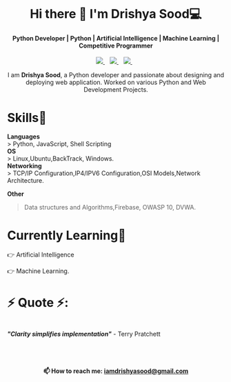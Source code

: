 <h1 align='center'>
  Hi there 👋 I'm Drishya Sood💻
</h1>

<h4 align='center'>
  Python Developer | Python | Artificial Intelligence | Machine Learning | Competitive Programmer
</h4>

<p align='center'>
  
  <!--<a href="https://wa.me/5518996643974?text=Olá!%20Alexandre">
    <img src="https://img.shields.io/badge/WHATSAPP-%2325D366.svg?&style=for-the-badge&logo=whatsapp&logoColor=white" />    
  </a>&nbsp;&nbsp;-->
  <a href="https://www.linkedin.com/in/drishya-sood-402180292/">
    <img src="https://img.shields.io/badge/linkedin-%230077B5.svg?&style=flat&logo=linkedin&logoColor=white" />
  </a>&nbsp;&nbsp;
  <a href="https://www.instagram.com/">
    <img src="https://img.shields.io/badge/instagram-FF00FF.svg?&style=flat&logo=instagram&logoColor=white" />
  </a>&nbsp;&nbsp;
  <a href="https://twitter.com/">
    <img src="https://img.shields.io/badge/twitter-%231DA1F2.svg?&style=flat&logo=twitter&logoColor=white" />        
  </a>&nbsp;&nbsp;
  
  
</p>
<p align='center'>
  I am <b>Drishya Sood</b>, a Python developer and passionate about designing and deploying web application. Worked on various Python and Web Development Projects. 
</p>




<b><h1>Skills🥇</h1></b>
<p>
<b>Languages</b><br>
> Python, JavaScript, Shell Scripting<br>
<b>OS</b><br>
> Linux,Ubuntu,BackTrack, Windows.<br>
<b>Networking</b><br>
> TCP/IP Configuration,IP4/IPV6 Configuration,OSI Models,Network Architecture.<br>

<b>Other</b><br>
>Data structures and Algorithms,Firebase, OWASP 10, DVWA.<br></p>

<b><h1>Currently Learning🎯</h1></b>
<p>
👉 Artificial Intelligence <br>

👉 Machine Learning.<br>
</p>

<b><h1>⚡ Quote ⚡:</h1> </b><br>
__*"Clarity simplifies implementation"*__ - Terry Pratchett  


<br>
<br>

<h4 align='center'>
  📫 How to reach me: <a href='mailto:iamdrishyasood@gmail.com'>iamdrishyasood@gmail.com</a>
</h4>
